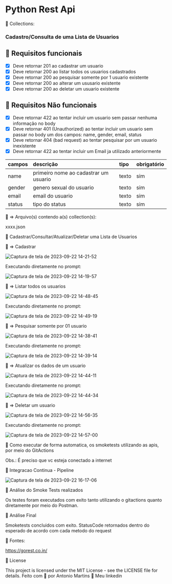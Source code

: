 # Python Rest Api

🚀 Collections:

### Cadastro/Consulta de uma Lista de Usuarios
## 🔖 Requisitos funcionais
- [X] Deve retornar 201 ao cadastrar um usuario
- [X] Deve retornar 200 ao listar todos os usuarios cadastrados
- [X] Deve retornar 200 ao pesquisar somente por 1 usuario existente
- [X] Deve retornar 200 ao alterar um ususario existente
- [X] Deve retornar 200 ao deletar um usuario existente

## 🔖 Requisitos Não funcionais
- [X] Deve retornar 422 ao tentar incluir um usuario sem passar nenhuma informação no body
- [X] Deve retornar 401 (Unauthorized) ao tentar incluir um usuario sem passar no body um dos campos: name, gender, email, status
- [X] Deve retornar 404 (bad request) ao tentar pesquisar por um usuario inexistente
- [X] Deve retornar 422 ao tentar incluir um Email ja utilizado anteriormente

| campos             | descrição                              | tipo     | obrigatório |
| :----------------- | :------------------------------------- | :------- | :---------- |
| name               | primeiro nome ao cadastrar um usuario  | texto    | sim         |
| gender             | genero sexual do usuario               | texto    | sim         |
| email              | email do usuario                       | texto    | sim         |
| status             | tipo do status                         | texto    | sim         |


🔖 => Arquivo(s) contendo a(s) collection(s):

xxxx.json

🚀 Cadastrar/Consultar/Atualizar/Deletar uma Lista de Usuarios

🔖 => Cadastrar

![Captura de tela de 2023-09-22 14-21-52](https://github.com/antoniogmartins/python_restapi/assets/35534493/cbcc3b02-8996-4b98-bfec-330bcaa810a5)

Executando diretamente no prompt:

![Captura de tela de 2023-09-22 14-19-57](https://github.com/antoniogmartins/python_restapi/assets/35534493/63562324-9af6-4ae3-b79d-40147f4e2e63)

🔖 => Listar todos os usuarios

![Captura de tela de 2023-09-22 14-48-45](https://github.com/antoniogmartins/python_restapi/assets/35534493/7be662d5-c137-4b14-912c-96deb43c761e)

Executando diretamente no prompt:

![Captura de tela de 2023-09-22 14-49-19](https://github.com/antoniogmartins/python_restapi/assets/35534493/f727d3f7-685f-4576-abac-c34869519341)

🔖 => Pesquisar somente por 01 usuario

![Captura de tela de 2023-09-22 14-38-41](https://github.com/antoniogmartins/python_restapi/assets/35534493/2c2b11e8-6a71-465b-8303-6c4b30e28dec)

Executando diretamente no prompt:

![Captura de tela de 2023-09-22 14-39-14](https://github.com/antoniogmartins/python_restapi/assets/35534493/5c610c39-6d78-4a14-b193-76522008ba79)

🔖 => Atualizar os dados de um usuario

![Captura de tela de 2023-09-22 14-44-11](https://github.com/antoniogmartins/python_restapi/assets/35534493/8dfe2f86-237d-46be-b9a3-33f1600cafc8)

Executando diretamente no prompt:

![Captura de tela de 2023-09-22 14-44-34](https://github.com/antoniogmartins/python_restapi/assets/35534493/29c1a232-f366-4a55-b727-7b87c010c475)

🔖 => Deletar um usuario

![Captura de tela de 2023-09-22 14-56-35](https://github.com/antoniogmartins/python_restapi/assets/35534493/df4e5a9f-d1aa-4460-b97d-1c31a48981ab)

Executando diretamente no prompt:

![Captura de tela de 2023-09-22 14-57-00](https://github.com/antoniogmartins/python_restapi/assets/35534493/9818fd39-8762-45cb-94fa-b7bbacf837dc)

🚀 Como executar de forma automatica, os smoketests utilizando as apis, por meio do GitActions

Obs.: É preciso que vc esteja conectado a internet

🚀 Integracao Continua - Pipeline

![Captura de tela de 2023-09-22 16-17-06](https://github.com/antoniogmartins/python_restapi/assets/35534493/08c23420-26f5-436c-9114-dd866721a3da)


🚀 Análise do Smoke Tests realizados

Os testes foram executados com exito tanto utilizando o gitactions quanto diretamente por meio do Postman.

🚀 Análise Final

Smoketests concluidos com exito. StatusCode retornados dentro do esperado de acordo com cada metodo do request

🚀 Fontes:

https://gorest.co.in/

📝 License

This project is licensed under the MIT License - see the LICENSE file for details.
Feito com 💜  por Antonio Martins 👋   Meu linkedin
